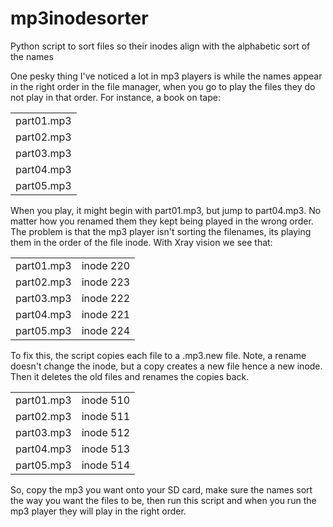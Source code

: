 # mp3inodesorter
Python script to sort files so their inodes align with the alphabetic sort of the names

One pesky thing I've noticed a lot in mp3 players is while the names appear in the right order in the file manager, when you go to play the files they do not play in that order.
For instance, a book on tape:
<table>
  <tr><td>part01.mp3</td></tr>
  <tr><td>part02.mp3</td></tr>
  <tr><td>part03.mp3</td></tr>
  <tr><td>part04.mp3</td></tr>
  <tr><td>part05.mp3</td></tr>
 </table>
  
When you play, it might begin with part01.mp3, but jump to part04.mp3.  No matter how you renamed them they kept being played in the wrong order.
The problem is that the mp3 player isn't sorting the filenames, its playing them in the order of the file inode.  With Xray vision we see that:
<table>
  <tr><td>part01.mp3</td><td>inode 220</td></tr>
  <tr><td>part02.mp3</td><td>inode 223</td></tr>
  <tr><td>part03.mp3</td><td>inode 222</td></tr>
  <tr><td>part04.mp3</td><td>inode 221</td></tr>
  <tr><td>part05.mp3</td><td>inode 224</td></tr>
 </table>
  
To fix this, the script copies each file to a .mp3.new file.  Note, a rename doesn't change the inode, but a copy creates a new file hence
a new inode.  Then it deletes the old files and renames the copies back.

<table>
  <tr><td>part01.mp3</td><td>inode 510</td></tr>
  <tr><td>part02.mp3</td><td>inode 511</td></tr>
  <tr><td>part03.mp3</td><td>inode 512</td></tr>
  <tr><td>part04.mp3</td><td>inode 513</td></tr>
  <tr><td>part05.mp3</td><td>inode 514</td></tr>
</table>

So, copy the mp3 you want onto your SD card, make sure the names sort the way you want the files to be, then run this script and when you run the mp3 player they will play in the right order.

